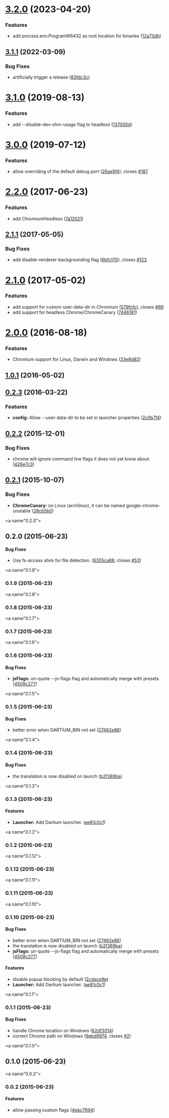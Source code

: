 # [3.2.0](https://github.com/karma-runner/karma-chrome-launcher/compare/v3.1.1...v3.2.0) (2023-04-20)


### Features

* add process.env.ProgramW6432 as root location for binaries ([12a73db](https://github.com/karma-runner/karma-chrome-launcher/commit/12a73dba261c78fdba4aff4dbb741ac87adfed01))

## [3.1.1](https://github.com/karma-runner/karma-chrome-launcher/compare/v3.1.0...v3.1.1) (2022-03-09)


### Bug Fixes

* artificially trigger a release ([83fdc3c](https://github.com/karma-runner/karma-chrome-launcher/commit/83fdc3ca5666374c677408ed0589e66b1124bec4))

<a name="3.1.0"></a>
# [3.1.0](https://github.com/karma-runner/karma-chrome-launcher/compare/v3.0.0...v3.1.0) (2019-08-13)


### Features

* add --disable-dev-shm-usage flag to headless ([137005d](https://github.com/karma-runner/karma-chrome-launcher/commit/137005d))



<a name="3.0.0"></a>
# [3.0.0](https://github.com/karma-runner/karma-chrome-launcher/compare/v2.2.0...v3.0.0) (2019-07-12)


### Features

* allow overriding of the default debug port ([26ae9f4](https://github.com/karma-runner/karma-chrome-launcher/commit/26ae9f4)), closes [#187](https://github.com/karma-runner/karma-chrome-launcher/issues/187)



<a name="2.2.0"></a>
# [2.2.0](https://github.com/karma-runner/karma-chrome-launcher/compare/v2.1.1...v2.2.0) (2017-06-23)


### Features

* add ChromiumHeadless ([7a12021](https://github.com/karma-runner/karma-chrome-launcher/commit/7a12021))



<a name="2.1.1"></a>
## [2.1.1](https://github.com/karma-runner/karma-chrome-launcher/compare/v2.1.0...v2.1.1) (2017-05-05)


### Bug Fixes

* add disable-renderer-backgrounding flag ([6bfc170](https://github.com/karma-runner/karma-chrome-launcher/commit/6bfc170)), closes [#123](https://github.com/karma-runner/karma-chrome-launcher/issues/123)



<a name="2.1.0"></a>
# [2.1.0](https://github.com/karma-runner/karma-chrome-launcher/compare/v2.0.0...v2.1.0) (2017-05-02)


### Features

* add support for custom user-data-dir in Chromium ([579fcfc](https://github.com/karma-runner/karma-chrome-launcher/commit/579fcfc)), closes [#89](https://github.com/karma-runner/karma-chrome-launcher/issues/89)
* add support for headless Chrome/ChromeCanary ([7446181](https://github.com/karma-runner/karma-chrome-launcher/commit/7446181))



<a name="2.0.0"></a>
# [2.0.0](https://github.com/karma-runner/karma-chrome-launcher/compare/v1.0.1...v2.0.0) (2016-08-18)


### Features

* Chromium support for Linux, Darwin and Windows ([33e8d82](https://github.com/karma-runner/karma-chrome-launcher/commit/33e8d82))



<a name="1.0.1"></a>
## [1.0.1](https://github.com/karma-runner/karma-chrome-launcher/compare/v0.2.3...v1.0.1) (2016-05-02)




<a name="0.2.3"></a>
## [0.2.3](https://github.com/karma-runner/karma-chrome-launcher/compare/v0.2.1...v0.2.3) (2016-03-22)


### Features

* **config:** Allow --user-data-dir to be set in launcher properties ([2c0b7f4](https://github.com/karma-runner/karma-chrome-launcher/commit/2c0b7f4))



<a name="0.2.2"></a>
## [0.2.2](https://github.com/karma-runner/karma-chrome-launcher/compare/v0.2.1...v0.2.2) (2015-12-01)

### Bug Fixes

* chrome will ignore command line flags it does not yet know about ([426e7c3](https://github.com/karma-runner/karma-chrome-launcher/commit/426e7c3))



<a name="0.2.1"></a>
## [0.2.1](https://github.com/karma-runner/karma-chrome-launcher/compare/v0.2.0...v0.2.1) (2015-10-07)


### Bug Fixes

* **ChromeCanary:** on Linux (archlinux), it can be named google-chrome-unstable ([28cb5b0](https://github.com/karma-runner/karma-chrome-launcher/commit/28cb5b0))



<a name"0.2.0"></a>
## 0.2.0 (2015-06-23)


#### Bug Fixes

* Use fs-access shim for file detection. ([6355ca88](https://github.com/karma-runner/karma-chrome-launcher/commit/6355ca88), closes [#53](https://github.com/karma-runner/karma-chrome-launcher/issues/53))


<a name"0.1.9"></a>
### 0.1.9 (2015-06-23)


<a name"0.1.8"></a>
### 0.1.8 (2015-06-23)


<a name"0.1.7"></a>
### 0.1.7 (2015-06-23)


<a name"0.1.6"></a>
### 0.1.6 (2015-06-23)


#### Bug Fixes

* **jsFlags:** un-quote --js-flags flag and automatically merge with presets ([4509c277](https://github.com/karma-runner/karma-chrome-launcher/commit/4509c277))


<a name"0.1.5"></a>
### 0.1.5 (2015-06-23)


#### Bug Fixes

* better error when DARTIUM_BIN not set ([27462e86](https://github.com/karma-runner/karma-chrome-launcher/commit/27462e86))


<a name"0.1.4"></a>
### 0.1.4 (2015-06-23)


#### Bug Fixes

* the translation is now disabled on launch ([b2f389ba](https://github.com/karma-runner/karma-chrome-launcher/commit/b2f389ba))


<a name"0.1.3"></a>
### 0.1.3 (2015-06-23)


#### Features

* **Launcher:** Add Dartium launcher. ([ae81c0c1](https://github.com/karma-runner/karma-chrome-launcher/commit/ae81c0c1))


<a name"0.1.2"></a>
### 0.1.2 (2015-06-23)


<a name"0.1.12"></a>
### 0.1.12 (2015-06-23)


<a name"0.1.11"></a>
### 0.1.11 (2015-06-23)


<a name"0.1.10"></a>
### 0.1.10 (2015-06-23)


#### Bug Fixes

* better error when DARTIUM_BIN not set ([27462e86](https://github.com/karma-runner/karma-chrome-launcher/commit/27462e86))
* the translation is now disabled on launch ([b2f389ba](https://github.com/karma-runner/karma-chrome-launcher/commit/b2f389ba))
* **jsFlags:** un-quote --js-flags flag and automatically merge with presets ([4509c277](https://github.com/karma-runner/karma-chrome-launcher/commit/4509c277))


#### Features

* disable popup blocking by default ([2cdace9e](https://github.com/karma-runner/karma-chrome-launcher/commit/2cdace9e))
* **Launcher:** Add Dartium launcher. ([ae81c0c1](https://github.com/karma-runner/karma-chrome-launcher/commit/ae81c0c1))


<a name"0.1.1"></a>
### 0.1.1 (2015-06-23)


#### Bug Fixes

* handle Chrome location on Windows ([62df3014](https://github.com/karma-runner/karma-chrome-launcher/commit/62df3014))
* correct Chrome path on Windows ([9ebd9974](https://github.com/karma-runner/karma-chrome-launcher/commit/9ebd9974), closes [#2](https://github.com/karma-runner/karma-chrome-launcher/issues/2))


<a name"0.1.0"></a>
## 0.1.0 (2015-06-23)


<a name"0.0.2"></a>
### 0.0.2 (2015-06-23)


#### Features

* allow passing custom flags ([4ebc7694](https://github.com/karma-runner/karma-chrome-launcher/commit/4ebc7694))
